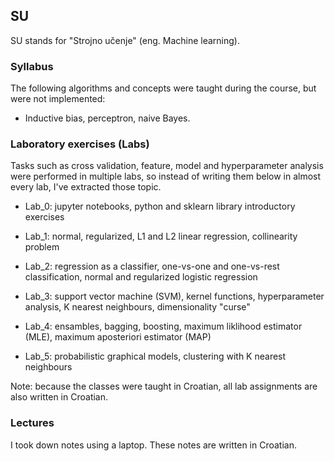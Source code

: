 ﻿## SU

SU stands for "Strojno učenje" (eng. Machine learning).

### Syllabus

The following algorithms and concepts were taught during the course, but were not implemented:
* Inductive bias, perceptron, naive Bayes.

### Laboratory exercises (Labs)

Tasks such as cross validation, feature, model and hyperparameter analysis were performed in multiple labs, so
instead of writing them below in almost every lab, I've extracted those topic.

* Lab_0: jupyter notebooks, python and sklearn library introductory exercises

* Lab_1: normal, regularized, L1 and L2 linear regression, collinearity problem

* Lab_2: regression as a classifier, one-vs-one and one-vs-rest classification, normal and regularized logistic regression

* Lab_3: support vector machine (SVM), kernel functions, hyperparameter analysis, K nearest neighbours, dimensionality "curse"

* Lab_4: ensambles, bagging, boosting, maximum liklihood estimator (MLE), maximum aposteriori estimator (MAP)

* Lab_5: probabilistic graphical models, clustering with K nearest neighbours

Note: because the classes were taught in Croatian, all lab assignments are also written in Croatian.

### Lectures

I took down notes using a laptop. These notes are written in Croatian.